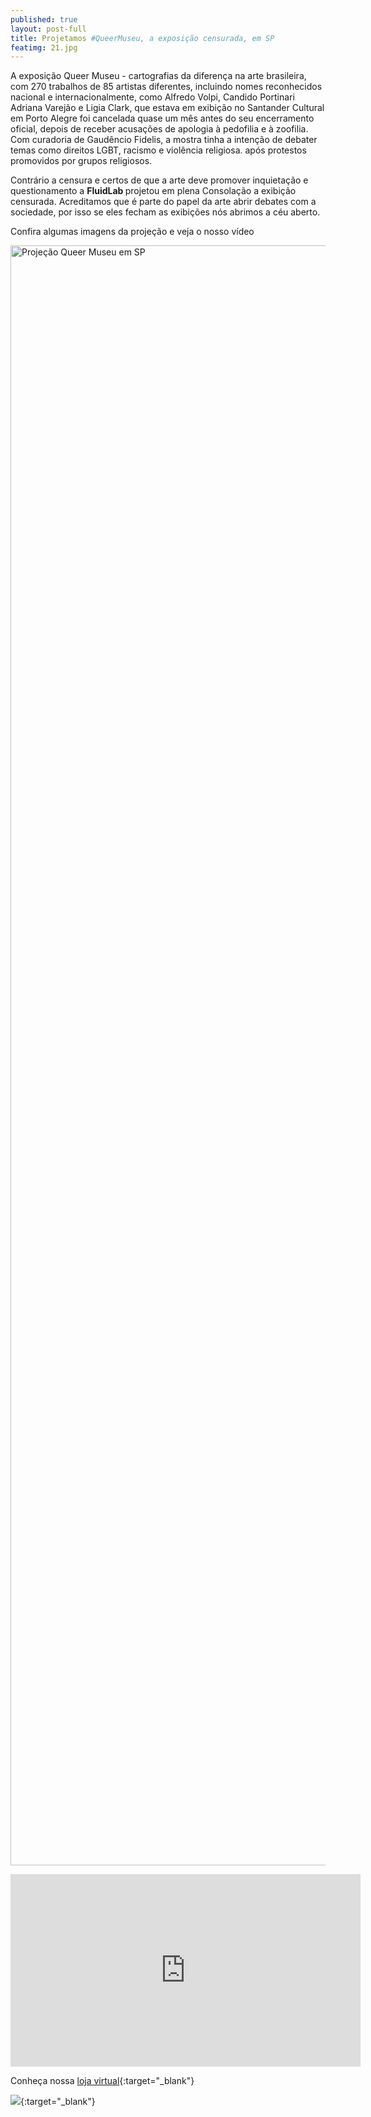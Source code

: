 ```yaml
---
published: true
layout: post-full
title: Projetamos #QueerMuseu, a exposição censurada, em SP
featimg: 21.jpg
---
```

 
A exposição Queer Museu - cartografias da diferença na arte brasileira, com 270 trabalhos de 85 artistas diferentes, incluindo nomes reconhecidos nacional e internacionalmente, como Alfredo Volpi, Candido Portinari Adriana Varejão e Ligia Clark, que estava em exibição no Santander Cultural em Porto Alegre foi cancelada quase um mês antes do seu encerramento oficial, depois de receber acusações de apologia à pedofilia e à zoofilia. Com curadoria de Gaudêncio Fidelis, a mostra tinha a intenção de debater temas como direitos LGBT, racismo e violência religiosa. após protestos promovidos por grupos religiosos. 

Contrário a censura e certos de que a arte deve promover inquietação e questionamento a <b> FluidLab </b> projetou em plena Consolação a exibição censurada. Acreditamos que é parte do papel da arte abrir debates com a sociedade, por isso se eles fecham as exibições nós abrimos a céu aberto.  

Confira algumas imagens da projeção e veja o nosso vídeo

<a data-flickr-embed="true"  href="https://www.flickr.com/photos/158938103@N02/albums/72157689020078605" title="Projeção Queer Museu em SP"><img src="https://farm5.staticflickr.com/4335/37074070721_f8833ae926_o.jpg" width="3888" height="2592" alt="Projeção Queer Museu em SP"></a><script async src="//embedr.flickr.com/assets/client-code.js" charset="utf-8"></script>


<iframe src="https://www.facebook.com/plugins/video.php?href=https%3A%2F%2Fwww.facebook.com%2Ffluidlabb%2Fvideos%2F520771861600072%2F&show_text=0&width=560" width="560" height="308" style="border:none;overflow:hidden" scrolling="no" frameborder="0" allowTransparency="true" allowFullScreen="true"></iframe>

Conheça nossa [loja virtual](http://laboratoriodosprazeres.com.br/){:target="_blank"}

[![]({{site.baseurl}}/media/Screenshot%20from%202017-09-04%2011%3A31%3A00.png)](http://laboratoriodosprazeres.com.br/){:target="_blank"}
